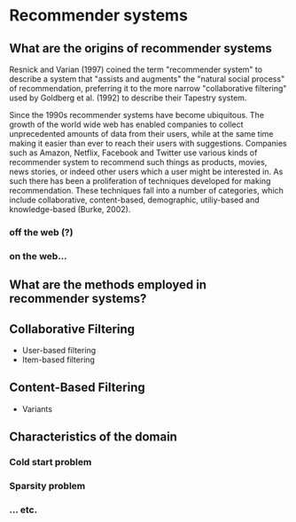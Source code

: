 # Recommender systems

## What are the origins of recommender systems

Resnick and Varian (1997) coined the term "recommender system" to describe a system that "assists and augments" the
"natural social process" of recommendation, preferring it to the more narrow "collaborative filtering"
used by Goldberg et al. (1992) to describe their Tapestry system. 

Since the 1990s recommender systems have become ubiquitous. The growth of the world wide web has enabled companies
to collect unprecedented amounts of data from their users, while at the same time making it easier than ever to reach their 
users with suggestions. Companies such as Amazon, Netflix, Facebook and Twitter use various kinds of recommender system
to recommend such things as products, movies, news stories, or indeed other users which a user might be interested in. As
such there has been a proliferation of techniques developed for making recommendation. These techniques fall into a
number of categories, which include collaborative, content-based, demographic, utiliy-based and knowledge-based (Burke,
 2002). 


### off the web (?)
### on the web...

## What are the methods employed in recommender systems?

## Collaborative Filtering
  - User-based filtering
  - Item-based filtering

## Content-Based Filtering
  - Variants

## Characteristics of the domain

### Cold start problem
### Sparsity problem
### ... etc.



